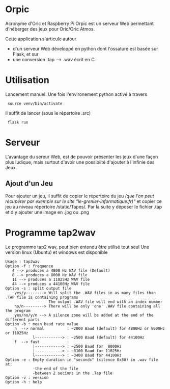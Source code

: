 # Orpic

Acronyme d'Oric et Raspberry Pi
Orpic est un serveur Web permettant d'héberger des jeux pour Oric/Oric Atmos.

Cette application s'articule autour
* d'un serveur Web développé en python dont l'ossature est basée sur Flask, et sur 
* une conversion .tap --> .wav écrit en C.

# Utilisation

Lancement manuel.
Une fois l'environement python activé à travers 

     source venv/bin/activate

Il suffit de lancer (sous le répertoire .src)

     flask run
    
# Serveur

L'avantage du sereur Web, est de pouvoir présenter les jeux d'une façon plus ludique, mais surtout d'avoir une possibiité d'ajouter à l'infinie des Jeux.

## Ajout d'un Jeu

Pour ajouter un jeu, il suffit de copier le répertoire du jeu _(que l'on peut récupérer par exemple sur le site "le-grenier-informatique.fr)"_ et copier ce jeu au niveau répertoire /static/Tapes/<nouveau jeu>.
Par la suite y déposer le fichier .tap et d'y ajouter une image en .jpg ou .png

# Programme tap2wav

Le programme tap2 wav, peut bien entendu être utilisé tout seul
Une version linux (Ubuntu) et windows est disponible

    Usage : tap2wav
    Option -f : frequence 
       4 --> produces a 4800 Hz WAV file (Default) 
       8 --> produces a 8000 Hz WAV file 
       11 --> produces a 11025Hz WAV file  
       44 --> produces a 44100Hz WAV file  
    Option -s : split output file 
        yes/y--------> Will split the .WAV files in as many files than .TAP file is containing programs
                       The output .WAV file will end with an index number 
        no/n---------> There will be only 'one' .WAV file containing all the program 
        yes/no/y/n --> A silence zone will be added at the end of the different parts 
    Option -b : mean baud rate value 
        n  --> normal          : ~2000 Baud (default) for 4800Hz or 8000Hz or 11025Hz 
                l------------> : ~2500 Baud (default) for 44100Hz 
        f  --> fast            :                        
                |------------> : ~2500 Baud for  8000Hz  
                |------------> : ~3100 Baud for 11025Hz  
                l------------> : ~3400 Baud for 44100Hz  
    Option -e : Empty duration in "seconds" (silence 0x80) in .wav file at: 
                -the end of the file  
                -between 2 secions in the .Tap file 
    Option -v : version 
    Option -h : help 


